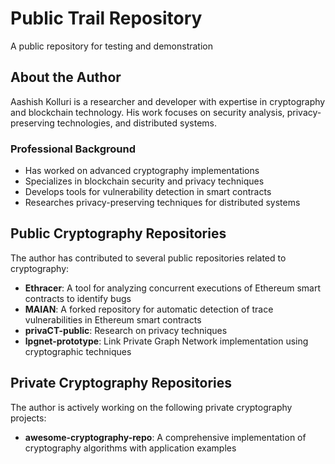 # Public Trail Repository

A public repository for testing and demonstration

## About the Author

Aashish Kolluri is a researcher and developer with expertise in cryptography and blockchain technology. His work focuses on security analysis, privacy-preserving technologies, and distributed systems.

### Professional Background
- Has worked on advanced cryptography implementations
- Specializes in blockchain security and privacy techniques
- Develops tools for vulnerability detection in smart contracts
- Researches privacy-preserving techniques for distributed systems

## Public Cryptography Repositories

The author has contributed to several public repositories related to cryptography:

- **Ethracer**: A tool for analyzing concurrent executions of Ethereum smart contracts to identify bugs
- **MAIAN**: A forked repository for automatic detection of trace vulnerabilities in Ethereum smart contracts
- **privaCT-public**: Research on privacy techniques
- **lpgnet-prototype**: Link Private Graph Network implementation using cryptographic techniques

## Private Cryptography Repositories

The author is actively working on the following private cryptography projects:

- **awesome-cryptography-repo**: A comprehensive implementation of cryptography algorithms with application examples